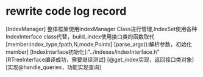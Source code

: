 # rewrite code log record
[IndexManager] 整体框架使用IndexManager Class进行管理,IndexSet使用各种IndexInterface class代替，build_index使用接口类的函数取代
    [member:index_type,fpath,N,mode,Points]
    [parse_args():解析参数，初始化member]
    [IndexInterface初始化]:"../indexes/indexInterface.h" [RTreeInterface编译成功，需要继续测试]
    [@get_index实现，返回接口类对象]
    [实现@handle_queries，功能实现查询]